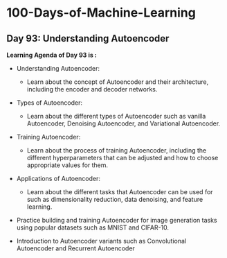 # 100-Days-of-Machine-Learning

## Day 93: Understanding Autoencoder

**Learning Agenda of Day 93 is :**

- Understanding Autoencoder: 
	- Learn about the concept of Autoencoder and their architecture, including the encoder and decoder networks.

- Types of Autoencoder: 
	- Learn about the different types of Autoencoder such as vanilla Autoencoder, Denoising Autoencoder, and Variational Autoencoder.

- Training Autoencoder: 
	- Learn about the process of training Autoencoder, including the different hyperparameters that can be adjusted and how to choose appropriate values for them.

- Applications of Autoencoder: 
	- Learn about the different tasks that Autoencoder can be used for such as dimensionality reduction, data denoising, and feature learning.

- Practice building and training Autoencoder for image generation tasks using popular datasets such as MNIST and CIFAR-10.

- Introduction to Autoencoder variants such as Convolutional Autoencoder and Recurrent Autoencoder

